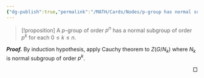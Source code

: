 ```yaml
---
{"dg-publish":true,"permalink":"/MATH/Cards/Nodes/p-group has normal subgroup of any prime power order/","dgPassFrontmatter":true}
---
```



> [!proposition]
> A $p$-group of order $p^n$ has a normal subgroup of order $p^k$ for each $0 \leq k \leq n$.

**_Proof._** 
By induction hypothesis, apply Cauchy theorem to $Z(G/N_k)$ where $N_k$ is normal subgroup of order $p^k$.
<p align="right">□</p>
